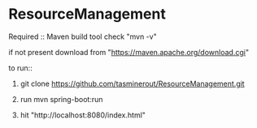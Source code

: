 # ResourceManagement

Required ::
Maven build tool
check "mvn -v"

if not present download from "https://maven.apache.org/download.cgi"

to run::
1) git clone https://github.com/tasminerout/ResourceManagement.git

2) run mvn spring-boot:run

3) hit "http://localhost:8080/index.html"

